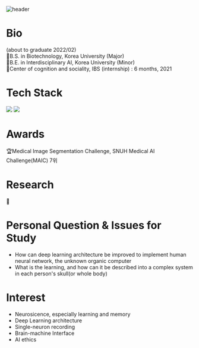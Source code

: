 ![header](https://capsule-render.vercel.app/api?type=waving&color=gradient&customColorList=1&height=300&section=header&text=SoHyung%20Kim&fontSize=90&fontColor=404040&animation=fadeIn)  

# Bio
(about to graduate 2022/02)  
:school:B.S. in Biotechnology, Korea University (Major)  
:school:B.E. in Interdisciplinary AI, Korea University (Minor)  
:office:Center of cognition and sociality, IBS (internship) : 6 months, 2021

# Tech Stack
<img src="https://img.shields.io/badge/Python-3766AB?style=flat-square&logo=Python&logoColor=white"/></a>
<img src="https://img.shields.io/badge/C-9999FF?style=flat-square&logo=C&logoColor=white"/></a>

# Awards 
:trophy:Medical Image Segmentation Challenge, SNUH Medical AI Challenge(MAIC) 7위

# Research
:stars:


# Personal Question & Issues for Study
- How can deep learning architecture be improved to implement human neural network, the unknown organic computer
- What is the learning, and how can it be described into a complex system in each person's skull(or whole body)


# Interest
- Neurosicence, especially learning and memory
- Deep Learning architecture
- Single-neuron recording 
- Brain-machine Interface 
- AI ethics
